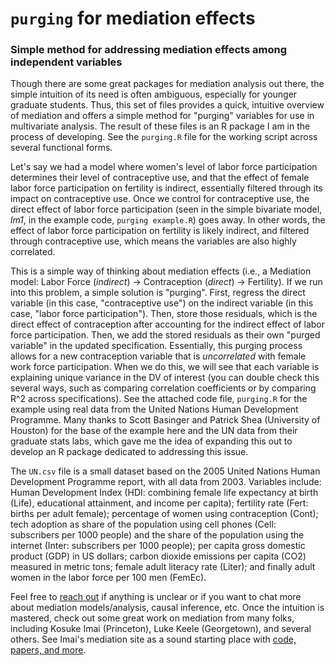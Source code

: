 # `purging` for mediation effects

### Simple method for addressing mediation effects among independent variables

Though there are some great packages for mediation analysis out there, the simple intuition of its need is often ambiguous, especially for younger graduate students. Thus, this set of files provides a quick, intuitive overview of mediation and offers a simple method for "purging" variables for use in multivariate analysis. The result of these files is an R package I am in the process of developing. See the `purging.R` file for the working script across several functional forms.

Let's say we had a model where women's level of labor force participation determines their level of contraceptive use, and that the effect of female labor force participation on fertility is indirect, essentially filtered through its impact on contraceptive use. Once we control for contraceptive use, the direct effect of labor force participation (seen in the simple bivariate model, _lm1_, in the example code, `purging example.R`) goes away. In other words, the effect of labor force participation on fertility is likely indirect, and filtered through contraceptive use, which means the variables are also highly correlated. 

This is a simple way of thinking about mediation effects (i.e., a Mediation model:  Labor Force (_indirect_) -> Contraception (_direct_) -> Fertility). If we run into this problem, a simple solution is "purging". First, regress the direct variable (in this case, "contraceptive use") on the indirect variable (in this case, "labor force participation"). Then, store those residuals, which is the direct effect of contraception after accounting for the indirect effect of labor force participation. Then, we add the stored residuals as their own "purged variable" in the updated specification. Essentially, this purging process allows for a new contraception variable that is _uncorrelated_ with female work force participation. When we do this, we will see that each variable is explaining unique variance in the DV of interest (you can double check this several ways, such as comparing correlation coefficients or by comparing R^2 across specifications). See the attached code file, `purging.R` for the example using real data from the United Nations Human Development Programme. Many thanks to Scott Basinger and Patrick Shea (University of Houston) for the base of the example here and the UN data from their graduate stats labs, which gave me the idea of expanding this out to develop an R package dedicated to addressing this issue.

The `UN.csv` file is a small dataset based on the 2005 United Nations Human Development Programme report, with all data from 2003. Variables include: Human Development Index (HDI: combining female life expectancy at birth (Life), educational attainment, and income per capita); fertility rate (Fert: births per adult female); percentage of women using contraception (Cont); tech adoption as share of the population using cell phones (Cell: subscribers per 1000 people) and the share of the population using the internet (Inter: subscribers per 1000 people); per capita gross domestic product (GDP) in US dollars; carbon dioxide emissions per capita (CO2) measured in metric tons; female adult literacy rate (Liter); and finally adult women in the labor force per 100 men (FemEc).

Feel free to [reach out](http://www.philipdwaggoner.com/) if anything is unclear or if you want to chat more about mediation models/analysis, causal inference, etc. Once the intuition is mastered, check out some great work on mediation from many folks, including Kosuke Imai (Princeton), Luke Keele (Georgetown), and several others. See Imai's mediation site as a sound starting place with [code, papers, and more](https://imai.princeton.edu/projects/mechanisms.html). 
